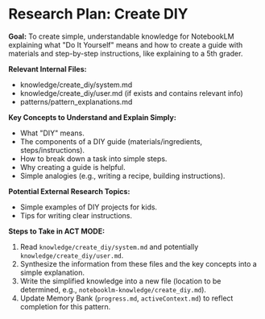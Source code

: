 # Research Plan: Create DIY

**Goal:** To create simple, understandable knowledge for NotebookLM explaining what "Do It Yourself" means and how to create a guide with materials and step-by-step instructions, like explaining to a 5th grader.

**Relevant Internal Files:**
- knowledge/create_diy/system.md
- knowledge/create_diy/user.md (if exists and contains relevant info)
- patterns/pattern_explanations.md

**Key Concepts to Understand and Explain Simply:**
- What "DIY" means.
- The components of a DIY guide (materials/ingredients, steps/instructions).
- How to break down a task into simple steps.
- Why creating a guide is helpful.
- Simple analogies (e.g., writing a recipe, building instructions).

**Potential External Research Topics:**
- Simple examples of DIY projects for kids.
- Tips for writing clear instructions.

**Steps to Take in ACT MODE:**
1. Read `knowledge/create_diy/system.md` and potentially `knowledge/create_diy/user.md`.
2. Synthesize the information from these files and the key concepts into a simple explanation.
3. Write the simplified knowledge into a new file (location to be determined, e.g., `notebooklm-knowledge/create_diy.md`).
4. Update Memory Bank (`progress.md`, `activeContext.md`) to reflect completion for this pattern.
